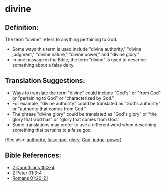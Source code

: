 # divine #

## Definition: ##

The term "divine" refers to anything pertaining to God.

* Some ways this term is used include "divine authority," "divine judgment," "divine nature," "divine power," and "divine glory."
* In one passage in the Bible, the term "divine" is used to describe something about a false deity.

## Translation Suggestions: ##

* Ways to translate the term "divine" could include "God's" or "from God" or "pertaining to God" or "characterized by God."
* For example, "divine authority" could be translated as "God's authority" or "authority that comes from God."
* The phrase "divine glory" could be translated as "God's glory" or "the glory that God has" or "glory that comes from God."
* Some translations may prefer to use a different word when describing something that pertains to a false god.

(See also: [authority](../kt/authority.md), [false god](../kt/falsegod.md), [glory](../kt/glory.md), [God](../kt/god.md), [judge](../kt/judge.md), [power](../kt/power.md))

## Bible References: ##

* [2 Corinthians 10:3-4](en/tn/2co/help/10/03)
* [2 Peter 01:3-4](en/tn/2pe/help/01/03)
* [Romans 01:20-21](en/tn/rom/help/01/20)